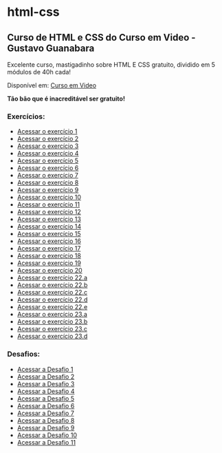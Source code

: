 # html-css
## Curso de HTML e CSS do Curso em Video - Gustavo Guanabara

 Excelente curso, mastigadinho sobre HTML E CSS gratuito, dividido em 5 módulos de 40h cada! 

 Disponível em: [Curso em Video](https://www.cursoemvideo.com/)

 **Tão bão que é inacreditável ser gratuito!** 

### Exercícios:

 - <a href="https://isaiaslfsoares.github.io/html-css/exercicios/modulo-01/ex001/index.html" >Acessar o exercício 1</a>
 - <a href="https://isaiaslfsoares.github.io/html-css/exercicios/modulo-01/ex002/index.html" >Acessar o exercício 2</a>
 - <a href="https://isaiaslfsoares.github.io/html-css/exercicios/modulo-01/ex003/index.html" >Acessar o exercício 3</a>
 - <a href="https://isaiaslfsoares.github.io/html-css/exercicios/modulo-01/ex004/index.html" >Acessar o exercício 4</a>
 - <a href="https://isaiaslfsoares.github.io/html-css/exercicios/modulo-01/ex005/index.html" >Acessar o exercício 5</a>
 - <a href="https://isaiaslfsoares.github.io/html-css/exercicios/modulo-01/ex006/index.html" >Acessar o exercício 6</a>
 - <a href="https://isaiaslfsoares.github.io/html-css/exercicios/modulo-01/ex007/index.html" >Acessar o exercício 7</a>
 - <a href="https://isaiaslfsoares.github.io/html-css/exercicios/modulo-01/ex008/index.html" >Acessar o exercício 8</a>
 - <a href="https://isaiaslfsoares.github.io/html-css/exercicios/modulo-01/ex009/index.html" >Acessar o exercício 9</a>
 - <a href="https://isaiaslfsoares.github.io/html-css/exercicios/modulo-01/ex010/index.html" >Acessar o exercício 10</a>
 - <a href="https://isaiaslfsoares.github.io/html-css/exercicios/modulo-01/ex011/index.html" >Acessar o exercício 11</a>
 - <a href="https://isaiaslfsoares.github.io/html-css/exercicios/modulo-01/ex012/index.html" >Acessar o exercício 12</a>
 - <a href="https://isaiaslfsoares.github.io/html-css/exercicios/modulo-01/ex013/index.html" >Acessar o exercício 13</a>
 - <a href="https://isaiaslfsoares.github.io/html-css/exercicios/modulo-01/ex014/index.html" >Acessar o exercício 14</a>
 - <a href="https://isaiaslfsoares.github.io/html-css/exercicios/modulo-01/ex015/index.html" >Acessar o exercício 15</a>
 - <a href="https://isaiaslfsoares.github.io/html-css/exercicios/modulo-02/ex016/index.html" >Acessar o exercício 16</a>
 - <a href="https://isaiaslfsoares.github.io/html-css/exercicios/modulo-02/ex017/index.html" >Acessar o exercício 17</a>
 - <a href="https://isaiaslfsoares.github.io/html-css/exercicios/modulo-02/ex018/index.html" >Acessar o exercício 18</a>
 - <a href="https://isaiaslfsoares.github.io/html-css/exercicios/modulo-02/ex019/index.html" >Acessar o exercício 19</a>
 - <a href="https://isaiaslfsoares.github.io/html-css/exercicios/modulo-02/ex020/index.html" >Acessar o exercício 20</a>
 - <a href="https://isaiaslfsoares.github.io/html-css/exercicios/modulo-03/ex022/fundo001.html" >Acessar o exercício 22.a</a>
 - <a href="https://isaiaslfsoares.github.io/html-css/exercicios/modulo-03/ex022/fundo002.html" >Acessar o exercício 22.b</a>
 - <a href="https://isaiaslfsoares.github.io/html-css/exercicios/modulo-03/ex022/fundo003.html" >Acessar o exercício 22.c</a>
 - <a href="https://isaiaslfsoares.github.io/html-css/exercicios/modulo-03/ex022/fundo004.html" >Acessar o exercício 22.d</a>
 - <a href="https://isaiaslfsoares.github.io/html-css/exercicios/modulo-03/ex022/fundo005.html" >Acessar o exercício 22.e</a>
 - <a href="https://isaiaslfsoares.github.io/html-css/exercicios/modulo-03/ex023/tabela001.html" >Acessar o exercício 23.a</a>
 - <a href="https://isaiaslfsoares.github.io/html-css/exercicios/modulo-03/ex023/tabela002.html" >Acessar o exercício 23.b</a>
 - <a href="https://isaiaslfsoares.github.io/html-css/exercicios/modulo-03/ex023/tabela003.html" >Acessar o exercício 23.c</a>
 - <a href="https://isaiaslfsoares.github.io/html-css/exercicios/modulo-03/ex023/tabela004.html" >Acessar o exercício 23.d</a>


### Desafios: 
 - <a href="https://isaiaslfsoares.github.io/html-css/desafios/modulo-01/d001/d001.html" >Acessar a Desafio 1</a>
 - <a href="https://isaiaslfsoares.github.io/html-css/desafios/modulo-01/d002/d002.html" >Acessar a Desafio 2</a>
 - <a href="https://isaiaslfsoares.github.io/html-css/desafios/modulo-01/d003/d003.html" >Acessar a Desafio 3</a>
 - <a href="https://isaiaslfsoares.github.io/html-css/desafios/modulo-01/d004/d004.html" >Acessar a Desafio 4</a>
 - <a href="https://isaiaslfsoares.github.io/html-css/desafios/modulo-01/d005/d005.html" >Acessar a Desafio 5</a>
 - <a href="https://isaiaslfsoares.github.io/html-css/desafios/modulo-01/d006/d006.html" >Acessar a Desafio 6</a>
 - <a href="https://isaiaslfsoares.github.io/html-css/desafios/modulo-01/d007/d007.html" >Acessar a Desafio 7</a>
 - <a href="https://isaiaslfsoares.github.io/html-css/desafios/modulo-01/d008/d008.html" >Acessar a Desafio 8</a>
 - <a href="https://isaiaslfsoares.github.io/html-css/desafios/modulo-01/d009/d009.html" >Acessar a Desafio 9</a>
 - <a href="https://isaiaslfsoares.github.io/projeto-android/" >Acessar a Desafio 10</a>
 - <a href="https://isaiaslfsoares.github.io/html-css/desafios/modulo-01/d011/index.html" >Acessar a Desafio 11</a>
